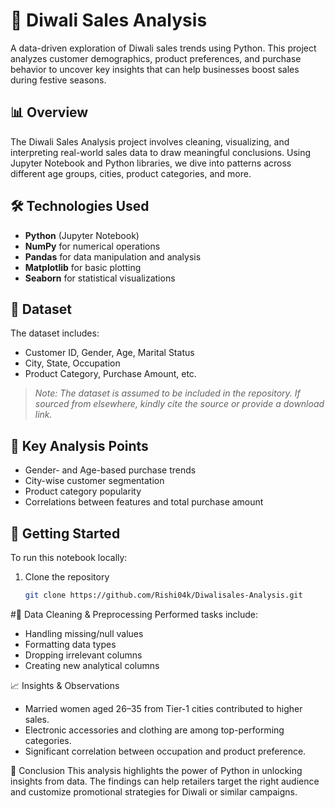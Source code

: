 # 🎇 Diwali Sales Analysis

A data-driven exploration of Diwali sales trends using Python. This project analyzes customer demographics, product preferences, and purchase behavior to uncover key insights that can help businesses boost sales during festive seasons.

## 📊 Overview

The Diwali Sales Analysis project involves cleaning, visualizing, and interpreting real-world sales data to draw meaningful conclusions. Using Jupyter Notebook and Python libraries, we dive into patterns across different age groups, cities, product categories, and more.

## 🛠 Technologies Used

- **Python** (Jupyter Notebook)
- **NumPy** for numerical operations
- **Pandas** for data manipulation and analysis
- **Matplotlib** for basic plotting
- **Seaborn** for statistical visualizations

## 📁 Dataset

The dataset includes:
- Customer ID, Gender, Age, Marital Status
- City, State, Occupation
- Product Category, Purchase Amount, etc.

> *Note: The dataset is assumed to be included in the repository. If sourced from elsewhere, kindly cite the source or provide a download link.*

## 📌 Key Analysis Points

- Gender- and Age-based purchase trends
- City-wise customer segmentation
- Product category popularity
- Correlations between features and total purchase amount

## 🚀 Getting Started

To run this notebook locally:

1. Clone the repository
   ```bash
   git clone https://github.com/Rishi04k/Diwalisales-Analysis.git
   
#🧹 Data Cleaning & Preprocessing
Performed tasks include:
- Handling missing/null values
- Formatting data types
- Dropping irrelevant columns
- Creating new analytical columns

📈 Insights & Observations
- Married women aged 26–35 from Tier-1 cities contributed to higher sales.
- Electronic accessories and clothing are among top-performing categories.
- Significant correlation between occupation and product preference.

📝 Conclusion
This analysis highlights the power of Python in unlocking insights from data. The findings can help retailers target the right audience and customize promotional strategies for Diwali or similar campaigns.


   
